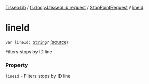 [TisseoLib](../../index.md) / [fr.docjyJ.tisseoLib.request](../index.md) / [StopPointRequest](index.md) / [lineId](./line-id.md)

# lineId

`var lineId: `[`String`](https://kotlinlang.org/api/latest/jvm/stdlib/kotlin/-string/index.html)`?` [(source)](https://github.com/docjyJ/TisseoLib/tree/master/src/main/kotlin/fr/docjyJ/tisseoLib/request/StopPointRequest.kt#L36)

Filters stops by ID line

### Property

`lineId` - Filters stops by ID line